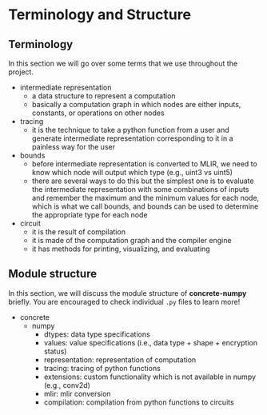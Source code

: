 # Terminology and Structure

## Terminology

In this section we will go over some terms that we use throughout the project.

- intermediate representation
    - a data structure to represent a computation
    - basically a computation graph in which nodes are either inputs, constants, or operations on other nodes
- tracing
    - it is the technique to take a python function from a user and generate intermediate representation corresponding to it in a painless way for the user
- bounds
    - before intermediate representation is converted to MLIR, we need to know which node will output which type (e.g., uint3 vs uint5)
    - there are several ways to do this but the simplest one is to evaluate the intermediate representation with some combinations of inputs and remember the maximum and the minimum values for each node, which is what we call bounds, and bounds can be used to determine the appropriate type for each node
- circuit
   - it is the result of compilation
   - it is made of the computation graph and the compiler engine
   - it has methods for printing, visualizing, and evaluating

## Module structure

In this section, we will discuss the module structure of **concrete-numpy** briefly. You are encouraged to check individual `.py` files to learn more!

- concrete
    - numpy
        - dtypes: data type specifications
        - values: value specifications (i.e., data type + shape + encryption status)
        - representation: representation of computation
        - tracing: tracing of python functions
        - extensions: custom functionality which is not available in numpy (e.g., conv2d)
        - mlir: mlir conversion
        - compilation: compilation from python functions to circuits
